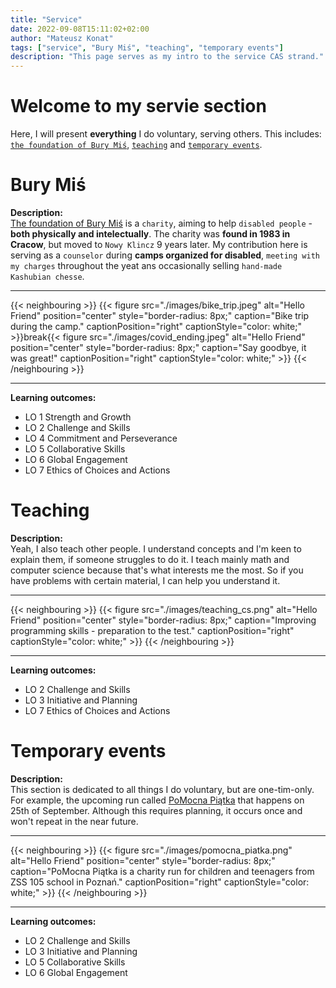 ```yaml
---
title: "Service"
date: 2022-09-08T15:11:02+02:00
author: "Mateusz Konat"
tags: ["service", "Bury Miś", "teaching", "temporary events"]
description: "This page serves as my intro to the service CAS strand."
---
```


# Welcome to my servie section
Here, I will present **everything** I do voluntary, serving others. This includes: [`the foundation of Bury Miś`](/portfolio/service/#bury-miś), [`teaching`](/portfolio/service/#teaching) and [`temporary events`](/portfolio/service/#temporary-events).

# Bury Miś
**Description:**<br>
[The foundation of Bury Miś](https://buremisie.org.pl) is a `charity`, aiming to help `disabled people` - **both physically and intelectually**. The charity was **found in 1983 in Cracow**, but moved to `Nowy Klincz` 9 years later. My contribution here is serving as a `counselor` during **camps organized for disabled**, `meeting with my charges` throughout the yeat ans occasionally selling `hand-made Kashubian chesse`.

***
{{< neighbouring >}}
{{< figure src="./images/bike_trip.jpeg" alt="Hello Friend" position="center" style="border-radius: 8px;" caption="Bike trip during the camp." captionPosition="right" captionStyle="color: white;" >}}break{{< figure src="./images/covid_ending.jpeg" alt="Hello Friend" position="center" style="border-radius: 8px;" caption="Say goodbye, it was great!" captionPosition="right" captionStyle="color: white;" >}}
{{< /neighbouring >}}
***

**Learning outcomes:**
- LO 1 Strength and Growth
- LO 2 Challenge and Skills
- LO 4 Commitment and Perseverance
- LO 5 Collaborative Skills
- LO 6 Global Engagement
- LO 7 Ethics of Choices and Actions

# Teaching
**Description:**<br>
Yeah, I also teach other people. I understand concepts and I'm keen to explain them, if someone struggles to do it. I teach mainly math and computer science because that's what interests me the most. So if you have problems with certain material, I can help you understand it.

***
{{< neighbouring >}}
{{< figure src="./images/teaching_cs.png" alt="Hello Friend" position="center" style="border-radius: 8px;" caption="Improving programming skills - preparation to the test." captionPosition="right" captionStyle="color: white;" >}}
{{< /neighbouring >}}
***

**Learning outcomes:**
- LO 2 Challenge and Skills
- LO 3 Initiative and Planning
- LO 7 Ethics of Choices and Actions

# Temporary events
**Description:**<br>
This section is dedicated to all things I do voluntary, but are one-tim-only. For example, the upcoming run called [PoMocna Piątka](https://www.facebook.com/PoMocnaPiatkaPoznan/) that happens on 25th of September. Although this requires planning, it occurs once and won't repeat in the near future.

***
{{< neighbouring >}}
{{< figure src="./images/pomocna_piatka.png" alt="Hello Friend" position="center" style="border-radius: 8px;" caption="PoMocna Piątka is a charity run for children and teenagers from ZSS 105 school in Poznań." captionPosition="right" captionStyle="color: white;" >}}
{{< /neighbouring >}}
***

**Learning outcomes:**
- LO 2 Challenge and Skills
- LO 3 Initiative and Planning
- LO 5 Collaborative Skills
- LO 6 Global Engagement
